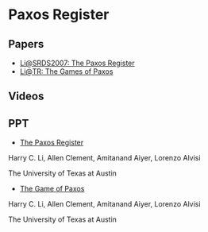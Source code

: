 # Paxos Register

## Papers
- [Li@SRDS2007: The Paxos Register](http://www.cs.cornell.edu/lorenzo/papers/li07Paxos.pdf)
- [Li@TR: The Games of Paxos](http://citeseerx.ist.psu.edu/viewdoc/download;jsessionid=BD356338634582DAFF0BABC68BE67FCD?doi=10.1.1.134.3951&rep=rep1&type=pdf)

## Videos

## PPT
- [The Paxos Register](http://www.cs.utexas.edu/~lorenzo/corsi/cs371d/07F/notes/week13.pdf)

Harry C. Li, Allen Clement, Amitanand Aiyer, Lorenzo Alvisi

The University of Texas at Austin

- [The Game of Paxos](http://www.cs.utexas.edu/users/lorenzo/corsi/cs371d/08F/notes/week13.pdf)

Harry C. Li, Allen Clement, Amitanand Aiyer, Lorenzo Alvisi

The University of Texas at Austin
